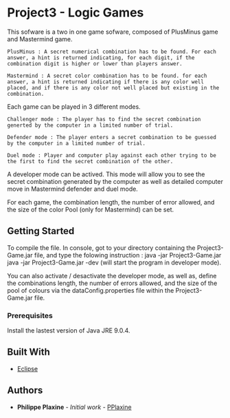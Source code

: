 # Project3 - Logic Games

This sofware is a two in one game sofware, composed of PlusMinus game and Mastermind game.

	PlusMinus : A secret numerical combination has to be found. For each answer, a hint is returned indicating, for each digit, if the combination digit is higher or lower than players answer. 

	Mastermind : A secret color combination has to be found. for each answer, a hint is returned indicating if there is any color well placed, and if there is any color not well placed but existing in the combination. 

Each game can be played in 3 different modes. 

	Challenger mode : The player has to find the secret combination generted by the computer in a limited number of trial. 
	
	Defender mode : The player enters a secret combination to be guessed by the computer in a limited number of trial. 
	
	Duel mode : Player and computer play against each other trying to be the first to find the secret combination of the other.

A developer mode can be actived. This mode will allow you to see the secret combination generated by the computer as well as detailed computer move in Mastermind defender and duel mode. 

For each game, the combination length, the number of error allowed, and the size of the color Pool (only for Mastermind) can be set.


## Getting Started

To compile the file. In console, got to your directory containing the Project3-Game.jar file, and type the folowing instruction : 
	java -jar Project3-Game.jar
	java -jar Project3-Game.jar -dev (will start the program in developer mode). 

You can also activate / desactivate the developer mode, as well as, define the combinations length, the number of errors allowed, and the size of the pool of colours via the dataConfig.properties file within the Project3-Game.jar file.  


### Prerequisites

Install the lastest version of Java JRE 9.0.4. 


## Built With

* [Eclipse](https://www.eclipse.org/documentation/)


## Authors

* **Philippe Plaxine** - *Initial work* - [PPlaxine](https://github.com/pplaxine)

